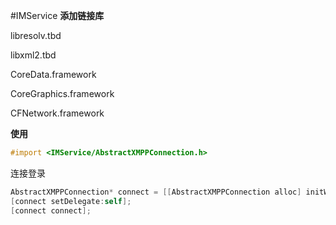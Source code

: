#IMService
**添加链接库**

libresolv.tbd

libxml2.tbd

CoreData.framework

CoreGraphics.framework

CFNetwork.framework

**使用**

```objective-c
#import <IMService/AbstractXMPPConnection.h>
```

连接登录

```objective-c
AbstractXMPPConnection* connect = [[AbstractXMPPConnection alloc] initWithName:@"sander" andPassword:@"123456" andServiceName:hostname];
[connect setDelegate:self];
[connect connect];
```

